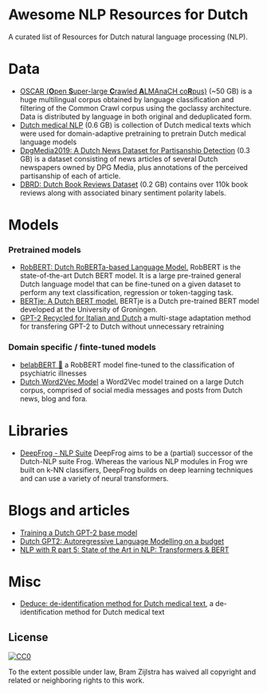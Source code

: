 # Awesome NLP Resources for Dutch


A curated list of Resources for Dutch natural language processing (NLP).

# Data
- [OSCAR (**O**pen **S**uper-large **C**rawled **A**LMAnaCH co**R**pus)](https://huggingface.co/datasets/oscar) (~50 GB)  is a huge multilingual corpus obtained by language classification and filtering of the Common Crawl corpus using the goclassy architecture. Data is distributed by language in both original and deduplicated form.
- [Dutch medical NLP](https://github.com/terminalkitten/dutch_medical_nlp) (0.6 GB) is collection of Dutch medical texts  which were used for domain-adaptive pretraining to pretrain Dutch medical language models
- [DpgMedia2019: A Dutch News Dataset for Partisanship Detection](https://github.com/dpgmedia/partisan-news2019) (0.3 GB)  is a dataset consisting of news articles of several Dutch newspapers owned by DPG Media, plus annotations of the perceived partisanship of each of article.
- [DBRD: Dutch Book Reviews Dataset](https://github.com/benjaminvdb/DBRD) (0.2 GB)  contains over 110k book reviews along with associated binary sentiment polarity labels.

# Models

### Pretrained models
- [RobBERT: Dutch RoBERTa-based Language Model.](https://github.com/iPieter/RobBERT) RobBERT is the state-of-the-art Dutch BERT model. It is a large pre-trained general Dutch language model that can be fine-tuned on a given dataset to perform any text classification, regression or token-tagging task.
- [BERTje: A Dutch BERT model.](https://github.com/wietsedv/bertje) BERTje is a Dutch pre-trained BERT model developed at the University of Groningen.
- [GPT-2 Recycled for Italian and Dutch](https://github.com/wietsedv/gpt2-recycle) a multi-stage adaptation method for transfering GPT-2 to Dutch without unnecessary retraining

### Domain specific / finte-tuned models
- [belabBERT 🤧](https://github.com/Joppewouts/belabBERT) a RobBERT model fine-tuned to the classification of psychiatric illnesses
- [Dutch Word2Vec Model](https://github.com/coosto/dutch-word-embeddings) a Word2Vec model trained on a large Dutch corpus, comprised of social media messages and posts from Dutch news, blog and fora.


# Libraries
- [DeepFrog - NLP Suite](https://github.com/proycon/deepfrog) DeepFrog aims to be a (partial) successor of the Dutch-NLP suite Frog. Whereas the various NLP modules in Frog wre built on k-NN classifiers, DeepFrog builds on deep learning techniques and can use a variety of neural transformers.


# Blogs and articles
- [Training a Dutch GPT-2 base model](https://medium.com/deepdesk/training-a-dutch-gpt-2-base-model-5f21dcfa3cd2)
- [Dutch GPT2: Autoregressive Language Modelling on a budget](https://blog.ml6.eu/dutch-gpt2-autoregressive-language-modelling-on-a-budget-cff3942dd020)
- [NLP with R part 5: State of the Art in NLP: Transformers & BERT](https://medium.com/broadhorizon-cmotions/nlp-with-r-part-5-state-of-the-art-in-nlp-transformers-bert-3449e3cd7494)

# Misc
- [Deduce: de-identification method for Dutch medical text](https://github.com/vmenger/deduce), a de-identification method for Dutch medical text

## License

[![CC0](https://i.creativecommons.org/p/zero/1.0/88x31.png)](https://creativecommons.org/publicdomain/zero/1.0/)

To the extent possible under law, Bram Zijlstra has waived all copyright and related or neighboring rights to this work.
